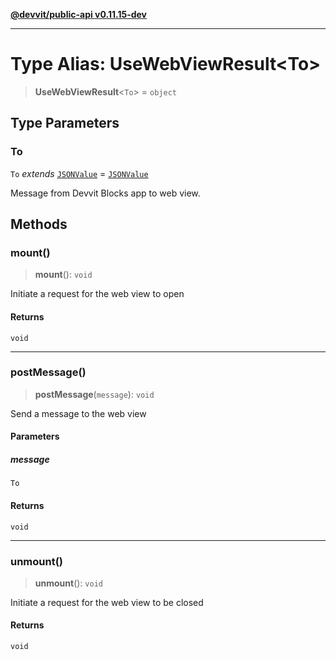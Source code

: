 [**@devvit/public-api v0.11.15-dev**](../README.md)

---

# Type Alias: UseWebViewResult\<To\>

> **UseWebViewResult**\<`To`\> = `object`

## Type Parameters

### To

`To` _extends_ [`JSONValue`](JSONValue.md) = [`JSONValue`](JSONValue.md)

Message from Devvit Blocks app to web view.

## Methods

<a id="mount"></a>

### mount()

> **mount**(): `void`

Initiate a request for the web view to open

#### Returns

`void`

---

<a id="postmessage"></a>

### postMessage()

> **postMessage**(`message`): `void`

Send a message to the web view

#### Parameters

##### message

`To`

#### Returns

`void`

---

<a id="unmount"></a>

### unmount()

> **unmount**(): `void`

Initiate a request for the web view to be closed

#### Returns

`void`
